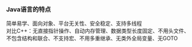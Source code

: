 ### Java语言的特点
简单易学、面向对象、平台无关性、安全稳定、支持多线程  
对比C++：无直接指针操作、自动内存管理、数据类型长度固定、不用头文件、不包含结构和联合、不支持宏、不用多重继承、无类外全局变量、无GOTO
